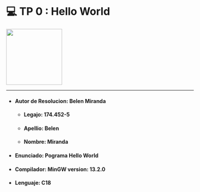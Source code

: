   # 💻 TP 0 : Hello World
<img src="https://media.giphy.com/media/v1.Y2lkPTc5MGI3NjExZHFlemVwbm42ZmQxdmk0NjN5cXI5ZHhtcmV6ZW02czNrOGp2cm9peSZlcD12MV9zdGlja2Vyc19zZWFyY2gmY3Q9cw/QTfX9Ejfra3ZmNxh6B/giphy.gif" width="150" />

------------
- ####  __Autor de Resolucion__: Belen Miranda
    - #### Legajo: 174.452-5
    - #### Apellio: Belen    
    - #### Nombre:  Miranda
- #### Enunciado: Pograma Hello World
- #### Compilador: MinGW version: 13.2.0
- #### Lenguaje: C18
